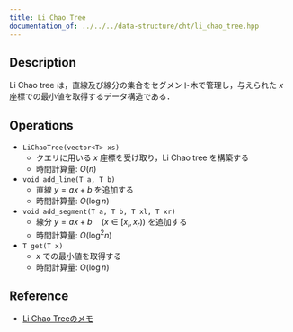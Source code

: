 ```yaml
---
title: Li Chao Tree
documentation_of: ../../../data-structure/cht/li_chao_tree.hpp
---
```


## Description

Li Chao tree は，直線及び線分の集合をセグメント木で管理し，与えられた $x$ 座標での最小値を取得するデータ構造である．

## Operations

- `LiChaoTree(vector<T> xs)`
    - クエリに用いる $x$ 座標を受け取り，Li Chao tree を構築する
    - 時間計算量: $O(n)$
- `void add_line(T a, T b)`
    - 直線 $y = ax + b$ を追加する
    - 時間計算量: $O(\log n)$
- `void add_segment(T a, T b, T xl, T xr)`
    - 線分 $y = ax + b \quad (x \in [x_l, x_r))$ を追加する
    - 時間計算量: $O(\log^2 n)$
- `T get(T x)`
    - $x$ での最小値を取得する
    - 時間計算量: $O(\log n)$

## Reference

- [Li Chao Treeのメモ](https://smijake3.hatenablog.com/entry/2018/06/16/144548)